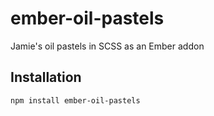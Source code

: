 ember-oil-pastels
==============================================================================

Jamie's oil pastels in SCSS as an Ember addon

Installation
------------------------------------------------------------------------------

```
npm install ember-oil-pastels
```

